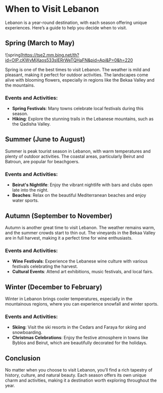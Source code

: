 <head>
    <link rel="stylesheet" href="style.css">
</head>


# When to Visit Lebanon

Lebanon is a year-round destination, with each season offering unique experiences. Here’s a guide to help you decide when to visit.

## Spring (March to May)

![spring]https://tse2.mm.bing.net/th?id=OIP.cKWvMjXaos533sIERrWeTQHaFN&pid=Api&P=0&h=220

Spring is one of the best times to visit Lebanon. The weather is mild and pleasant, making it perfect for outdoor activities. The landscapes come alive with blooming flowers, especially in regions like the Bekaa Valley and the mountains.

### Events and Activities:
- **Spring Festivals**: Many towns celebrate local festivals during this season.
- **Hiking**: Explore the stunning trails in the Lebanese mountains, such as the Qadisha Valley.

## Summer (June to August)

Summer is peak tourist season in Lebanon, with warm temperatures and plenty of outdoor activities. The coastal areas, particularly Beirut and Batroun, are popular for beachgoers.

### Events and Activities:
- **Beirut's Nightlife**: Enjoy the vibrant nightlife with bars and clubs open late into the night.
- **Beaches**: Relax on the beautiful Mediterranean beaches and enjoy water sports.

## Autumn (September to November)

Autumn is another great time to visit Lebanon. The weather remains warm, and the summer crowds start to thin out. The vineyards in the Bekaa Valley are in full harvest, making it a perfect time for wine enthusiasts.

### Events and Activities:
- **Wine Festivals**: Experience the Lebanese wine culture with various festivals celebrating the harvest.
- **Cultural Events**: Attend art exhibitions, music festivals, and local fairs.

## Winter (December to February)

Winter in Lebanon brings cooler temperatures, especially in the mountainous regions, where you can experience snowfall and winter sports.

### Events and Activities:
- **Skiing**: Visit the ski resorts in the Cedars and Faraya for skiing and snowboarding.
- **Christmas Celebrations**: Enjoy the festive atmosphere in towns like Byblos and Beirut, which are beautifully decorated for the holidays.

## Conclusion

No matter when you choose to visit Lebanon, you’ll find a rich tapestry of history, culture, and natural beauty. Each season offers its own unique charm and activities, making it a destination worth exploring throughout the year.

